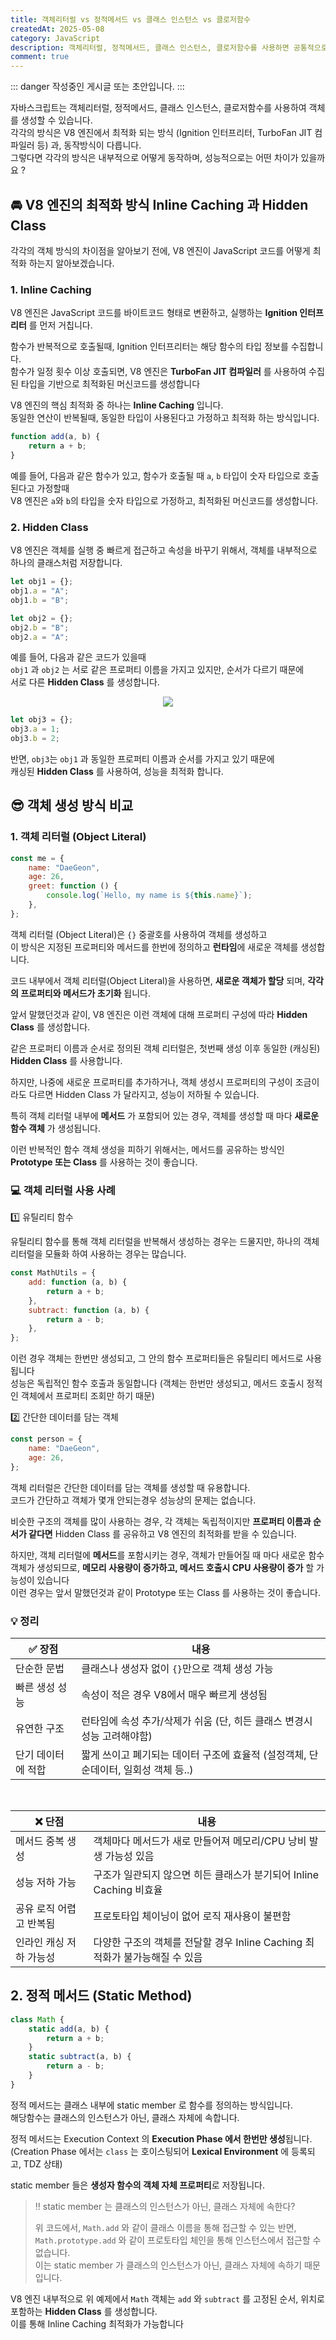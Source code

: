 ```yaml
---
title: 객체리터럴 vs 정적메서드 vs 클래스 인스턴스 vs 클로저함수
createdAt: 2025-05-08
category: JavaScript
description: 객체리터럴, 정적메서드, 클래스 인스턴스, 클로저함수를 사용하면 공통적으로 객체를 생성할 수 있습니다. 이들은 모두 객체를 생성하는 방법이지만, 각각의 특징과 장단점이 다릅니다. 이 글에서는 이 네 가지 방법을 비교하고, 각각의 장단점과 사용 예시를 살펴보겠습니다.
comment: true
---
```


::: danger
작성중인 게시글 또는 초안입니다.
:::

자바스크립트는 객체리터럴, 정적메서드, 클래스 인스턴스, 클로저함수를 사용하여 객체를 생성할 수 있습니다. <br/>
각각의 방식은 V8 엔진에서 최적화 되는 방식 (Ignition 인터프리터, TurboFan JIT 컴파일러 등) 과, 동작방식이 다릅니다. <br/>
그렇다면 각각의 방식은 내부적으로 어떻게 동작하며, 성능적으로는 어떤 차이가 있을까요 ?

## 🚘 V8 엔진의 최적화 방식 Inline Caching 과 Hidden Class

각각의 객체 방식의 차이점을 알아보기 전에, V8 엔진이 JavaScript 코드를 어떻게 최적화 하는지 알아보겠습니다. <br/>

### 1. Inline Caching

V8 엔진은 JavaScript 코드를 바이트코드 형태로 변환하고, 실행하는 **Ignition 인터프리터** 를 먼저 거칩니다.

함수가 반복적으로 호출될때, Ignition 인터프리터는 해당 함수의 타입 정보를 수집합니다. <br/>
함수가 일정 횟수 이상 호출되면, V8 엔진은 **TurboFan JIT 컴파일러** 를 사용하여 수집된 타입을 기반으로 최적화된 머신코드를 생성합니다 <br/>

V8 엔진의 핵심 최적화 중 하나는 **Inline Caching** 입니다. <br/>
동일한 연산이 반복될때, 동일한 타입이 사용된다고 가정하고 최적화 하는 방식입니다.

```js
function add(a, b) {
    return a + b;
}
```

예를 들어, 다음과 같은 함수가 있고, 함수가 호출될 때 `a`, `b` 타입이 숫자 타입으로 호출된다고 가정할때 <br/>
V8 엔진은 `a`와 `b`의 타입을 숫자 타입으로 가정하고, 최적화된 머신코드를 생성합니다. <br/>

### 2. Hidden Class

V8 엔진은 객체를 실행 중 빠르게 접근하고 속성을 바꾸기 위해서, 객체를 내부적으로 하나의 클래스처럼 저장합니다. <br/>

```js
let obj1 = {};
obj1.a = "A";
obj1.b = "B";

let obj2 = {};
obj2.b = "B";
obj2.a = "A";
```

예를 들어, 다음과 같은 코드가 있을때 <br/>
`obj1` 과 `obj2` 는 서로 같은 프로퍼티 이름을 가지고 있지만, 순서가 다르기 때문에 <br/>
서로 다른 **Hidden Class** 를 생성합니다. <br/>

<center>
    <img src="./img/js-object-1.png" width={800} />
</center>

```js
let obj3 = {};
obj3.a = 1;
obj3.b = 2;
```

반면, `obj3`는 `obj1` 과 동일한 프로퍼티 이름과 순서를 가지고 있기 때문에 <br/>
캐싱된 **Hidden Class** 를 사용하여, 성능을 최적화 합니다. <br/>

## 😎 객체 생성 방식 비교

### 1. 객체 리터럴 (Object Literal)

```js
const me = {
    name: "DaeGeon",
    age: 26,
    greet: function () {
        console.log(`Hello, my name is ${this.name}`);
    },
};
```

객체 리터럴 (Object Literal)은 `{}` 중괄호를 사용하여 객체를 생성하고 <br/>
이 방식은 지정된 프로퍼티와 메서드를 한번에 정의하고 **런타임**에 새로운 객체를 생성합니다.

코드 내부에서 객체 리터럴(Object Literal)을 사용하면, **새로운 객체가 할당** 되며, **각각의 프로퍼티와 메서드가 초기화** 됩니다. <br/>

앞서 말했던것과 같이, V8 엔진은 이런 객체에 대해 프로퍼티 구성에 따라 **Hidden Class** 를 생성합니다.

같은 프로퍼티 이름과 순서로 정의된 객체 리터럴은, 첫번째 생성 이후 동일한 (캐싱된) **Hidden Class** 를 사용합니다. <br/>

하지만, 나중에 새로운 프로퍼티를 추가하거나, 객체 생성시 프로퍼티의 구성이 조금이라도 다르면 Hidden Class 가 달라지고, 성능이 저하될 수 있습니다.

특히 객체 리터럴 내부에 **메서드** 가 포함되어 있는 경우, 객체를 생성할 때 마다 **새로운 함수 객체** 가 생성됩니다.

이런 반복적인 함수 객체 생성을 피하기 위해서는, 메서드를 공유하는 방식인 **Prototype 또는 Class** 를 사용하는 것이 좋습니다. <br/>

### 💻 객체 리터럴 사용 사례

1️⃣ 유틸리티 함수

유틸리티 함수를 통해 객체 리터럴을 반복해서 생성하는 경우는 드물지만, 하나의 객체 리터럴을 모듈화 하여 사용하는 경우는 많습니다. <br/>

```js
const MathUtils = {
    add: function (a, b) {
        return a + b;
    },
    subtract: function (a, b) {
        return a - b;
    },
};
```

이런 경우 객체는 한번만 생성되고, 그 안의 함수 프로퍼티들은 유틸리티 메서드로 사용됩니다 <br/>
성능은 독립적인 함수 호출과 동일합니다 (객체는 한번만 생성되고, 메서드 호출시 정적인 객체에서 프로퍼티 조회만 하기 때문)

2️⃣ 간단한 데이터를 담는 객체

```js
const person = {
    name: "DaeGeon",
    age: 26,
};
```

객체 리터럴은 간단한 데이터를 담는 객체를 생성할 때 유용합니다. <br/>
코드가 간단하고 객체가 몇개 안되는경우 성능상의 문제는 없습니다.

비슷한 구조의 객체를 많이 사용하는 경우, 각 객체는 독립적이지만 **프로퍼티 이름과 순서가 같다면** Hidden Class 를 공유하고 V8 엔진의 최적화를 받을 수 있습니다.

하지만, 객체 리터럴에 **메서드**를 포함시키는 경우, 객체가 만들어질 때 마다 새로운 함수 객체가 생성되므로, **메모리 사용량이 증가하고, 메서드 호출시 CPU 사용량이 증가** 할 가능성이 있습니다 <br/>
이런 경우는 앞서 말했던것과 같이 Prototype 또는 Class 를 사용하는 것이 좋습니다. <br/>

### 💡 정리

| ✅ 장점            | 내용                                                                               |
| ------------------ | ---------------------------------------------------------------------------------- |
| 단순한 문법        | 클래스나 생성자 없이 `{}`만으로 객체 생성 가능                                     |
| 빠른 생성 성능     | 속성이 적은 경우 V8에서 매우 빠르게 생성됨                                         |
| 유연한 구조        | 런타임에 속성 추가/삭제가 쉬움 (단, 히든 클래스 변경시 성능 고려해야함)            |
| 단기 데이터에 적합 | 짧게 쓰이고 폐기되는 데이터 구조에 효율적 (설정객체, 단순데이터, 일회성 객체 등..) |

<br />

| ❌ 단점                 | 내용                                                                        |
| ----------------------- | --------------------------------------------------------------------------- |
| 메서드 중복 생성        | 객체마다 메서드가 새로 만들어져 메모리/CPU 낭비 발생 가능성 있음            |
| 성능 저하 가능          | 구조가 일관되지 않으면 히든 클래스가 분기되어 Inline Caching 비효율         |
| 공유 로직 어렵고 반복됨 | 프로토타입 체이닝이 없어 로직 재사용이 불편함                               |
| 인라인 캐싱 저하 가능성 | 다양한 구조의 객체를 전달할 경우 Inline Caching 최적화가 불가능해질 수 있음 |

## 2. 정적 메서드 (Static Method)

```js
class Math {
    static add(a, b) {
        return a + b;
    }
    static subtract(a, b) {
        return a - b;
    }
}
```

정적 메서드는 클래스 내부에 static member 로 함수를 정의하는 방식입니다. <br/>
해당함수는 클래스의 인스턴스가 아닌, 클래스 자체에 속합니다.

정적 메서드는 Execution Context 의 **Execution Phase 에서 한번만 생성**됩니다. <br/>
(Creation Phase 에서는 `class` 는 호이스팅되어 **Lexical Environment** 에 등록되고, TDZ 상태)<br/>

static member 들은 **생성자 함수의 객체 자체 프로퍼티**로 저장됩니다. <br/>

> ‼️ static member 는 클래스의 인스턴스가 아닌, 클래스 자체에 속한다?
>
> 위 코드에서, `Math.add` 와 같이 클래스 이름을 통해 접근할 수 있는 반면, <br/> `Math.prototype.add` 와 같이 프로토타입 체인을 통해 인스턴스에서 접근할 수 없습니다. <br/>
> 이는 static member 가 클래스의 인스턴스가 아닌, 클래스 자체에 속하기 때문입니다. <br/>

V8 엔진 내부적으로 위 예제에서 `Math` 객체는 `add` 와 `subtract` 를 고정된 순서, 위치로 포함하는 **Hidden Class** 를 생성합니다. <br/>
이를 통해 Inline Caching 최적화가 가능합니다
